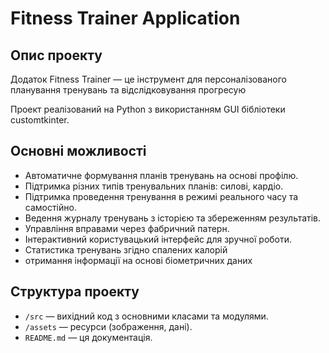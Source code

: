 # Fitness Trainer Application

## Опис проекту
Додаток Fitness Trainer — це інструмент для персоналізованого планування тренувань та відслідковування прогресую

Проект реалізований на Python з використанням GUI бібліотеки customtkinter.

## Основні можливості
- Автоматичне формування планів тренувань на основі профілю.
- Підтримка різних типів тренувальних планів: силові, кардіо.
- Підтримка проведення тренування в режимі реального часу та самостійно.
- Ведення журналу тренувань з історією та збереженням результатів.
- Управління вправами через фабричний патерн.
- Інтерактивний користувацький інтерфейс для зручної роботи.
- Статистика тренувань згідно спалених калорій
- отримання інформації на основі біометричних даних

## Структура проекту
- `/src` — вихідний код з основними класами та модулями.
- `/assets` — ресурси (зображення, дані).
- `README.md` — ця документація.
